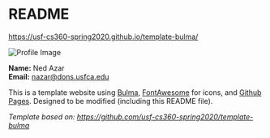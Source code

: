# README

<https://usf-cs360-spring2020.github.io/template-bulma/>

![Profile Image](profile.jpeg&s=300)

**Name:** Ned Azar  
**Email:** nazar@dons.usfca.edu

This is a template website using [Bulma](https://bulma.io/), [FontAwesome](https://origin.fontawesome.com/) for icons, and [Github Pages](). Designed to be modified (including this README file).

*Template based on: <https://github.com/usf-cs360-spring2020/template-bulma>*
